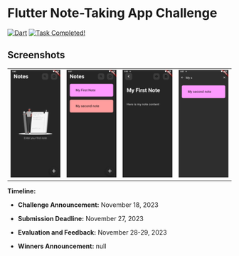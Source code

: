 # Flutter Note-Taking App Challenge

[![Dart](https://github.com/GDSC-USTOMB/innovate-mobile-challenge/actions/workflows/dart.yml/badge.svg)](https://github.com/GDSC-USTOMB/innovate-mobile-challenge/actions/workflows/dart.yml)
[![Task Completed!](https://img.shields.io/badge/Task%20Completed!-green.svg)](https://github.com/abdelillahbel/innovate-mobile-challenge/)
## Screenshots

<table>
  <tr>
    <td align="center">
      <img src="screenshots/home_empty.png" width="200" alt="Screenshot 1">
    </td>
    <td align="center">
      <img src="screenshots/home.png" width="200" alt="Screenshot 2">
    </td>
    <td align="center">
      <img src="screenshots/edit_note.png" width="200" alt="Screenshot 3">
    </td>
    <td align="center">
      <img src="screenshots/search_note.png" width="200" alt="Screenshot 4">
    </td>
  </tr>
</table>


**Timeline:**

* **Challenge Announcement:** November 18, 2023

* **Submission Deadline:** November 27, 2023

* **Evaluation and Feedback:** November 28-29, 2023

* **Winners Announcement:** null